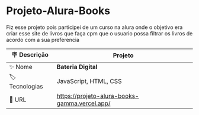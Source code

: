 # Projeto-Alura-Books
Fiz esse projeto pois participei de um curso na alura onde o objetivo era criar esse site de livros que faça cpm que o usuario possa filtrar os livros de acordo com a sua preferencia 

| :placard: Descrição |  Projeto    |
| -------------  | --- |
| :sparkles: Nome        | **Bateria Digital**
| :label: Tecnologias | JavaScript, HTML, CSS
| :rocket: URL         | https://projeto-alura-books-gamma.vercel.app/
